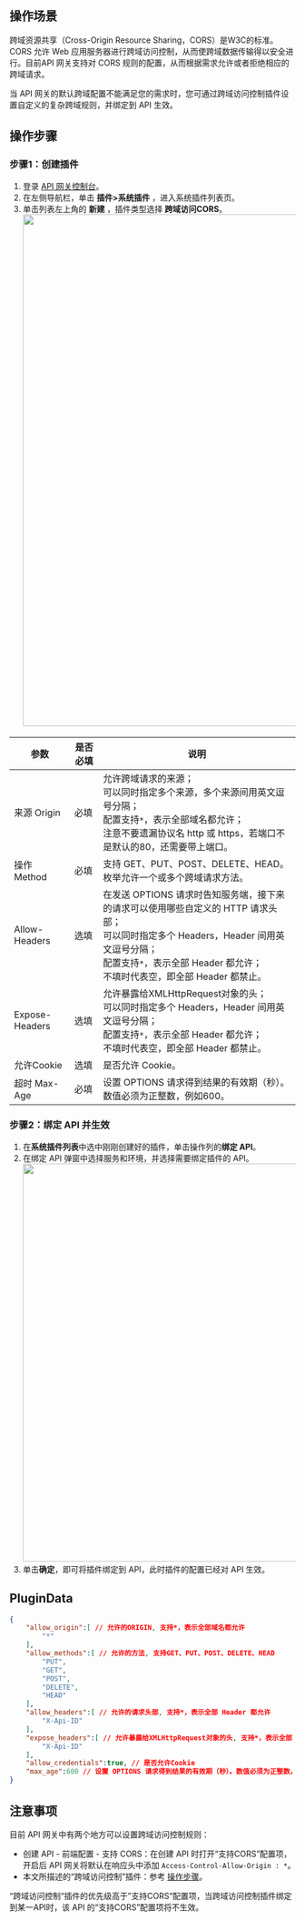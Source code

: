 ## 操作场景

跨域资源共享（Cross-Origin Resource Sharing，CORS）是W3C的标准。CORS 允许 Web 应用服务器进行跨域访问控制，从而使跨域数据传输得以安全进行。目前API 网关支持对 CORS 规则的配置，从而根据需求允许或者拒绝相应的跨域请求。

当 API 网关的默认跨域配置不能满足您的需求时，您可通过跨域访问控制插件设置自定义的复杂跨域规则，并绑定到 API 生效。

## 操作步骤

### 步骤1：创建插件

1. 登录 [API 网关控制台](https://console.cloud.tencent.com/apigateway)。
2. 在左侧导航栏，单击 **插件>系统插件** ，进入系统插件列表页。
3. 单击列表左上角的 **新建** ，插件类型选择 **跨域访问CORS**。
	<img src="https://qcloudimg.tencent-cloud.cn/raw/a30ce1bd2dca674a7243e4885eae3e90.png" width=900/>

| 参数           | 是否必填 | 说明                                                         |
| -------------- | -------- | ------------------------------------------------------------ |
| 来源 Origin    | 必填     | 允许跨域请求的来源；<br>可以同时指定多个来源，多个来源间用英文逗号分隔；<br>配置支持`*`，表示全部域名都允许；<br>注意不要遗漏协议名 http 或 https，若端口不是默认的80，还需要带上端口。 |
| 操作 Method    | 必填     | 支持 GET、PUT、POST、DELETE、HEAD。枚举允许一个或多个跨域请求方法。 |
| Allow-Headers  | 选填     | 在发送 OPTIONS 请求时告知服务端，接下来的请求可以使用哪些自定义的 HTTP 请求头部；<br>可以同时指定多个 Headers，Header 间用英文逗号分隔；<br>配置支持`*`，表示全部 Header 都允许；<br>不填时代表空，即全部 Header 都禁止。 |
| Expose-Headers | 选填     | 允许暴露给XMLHttpRequest对象的头；<br>可以同时指定多个 Headers，Header 间用英文逗号分隔；<br>配置支持`*`，表示全部 Header 都允许；<br>不填时代表空，即全部 Header 都禁止。 |
| 允许Cookie    | 选填     | 是否允许 Cookie。                                              |
| 超时 Max-Age   | 必填     | 设置 OPTIONS 请求得到结果的有效期（秒）。数值必须为正整数，例如600。 |


### 步骤2：绑定 API 并生效
1. 在**系统插件列表**中选中刚刚创建好的插件，单击操作列的**绑定 API**。
2. 在绑定 API 弹窗中选择服务和环境，并选择需要绑定插件的 API。
	<img src="https://qcloudimg.tencent-cloud.cn/raw/4486e4bb98231b5c8d9b038a3fa4c31f.png" width=700/>
3. 单击**确定**，即可将插件绑定到 API，此时插件的配置已经对 API 生效。

## PluginData

```json
{
    "allow_origin":[ // 允许的ORIGIN, 支持*，表示全部域名都允许
        "*"
    ],
    "allow_methods":[ // 允许的方法, 支持GET、PUT、POST、DELETE、HEAD
        "PUT",
        "GET",
        "POST",
        "DELETE",
        "HEAD"
    ],
    "allow_headers":[ // 允许的请求头部, 支持*，表示全部 Header 都允许
        "X-Api-ID"
    ],
    "expose_headers":[ // 允许暴露给XMLHttpRequest对象的头, 支持*，表示全部 Header 都允许
        "X-Api-ID"
    ],
    "allow_credentials":true, // 是否允许Cookie
    "max_age":600 // 设置 OPTIONS 请求得到结果的有效期（秒）。数值必须为正整数，例如600秒
}
```

## 注意事项

目前 API 网关中有两个地方可以设置跨域访问控制规则：

- 创建 API - 前端配置 - 支持 CORS：在创建 API 时打开“支持CORS”配置项，开启后 API 网关将默认在响应头中添加 `Access-Control-Allow-Origin : *`。
- 本文所描述的“跨域访问控制”插件：参考 [操作步骤](#steps)。

“跨域访问控制“插件的优先级高于”支持CORS“配置项，当跨域访问控制插件绑定到某一API时，该 API 的“支持CORS”配置项将不生效。
